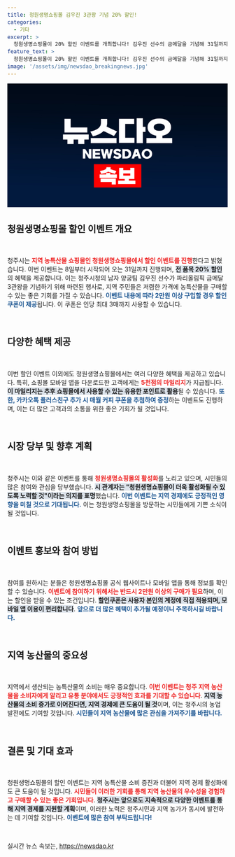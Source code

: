 ```yaml
---
title: 청원생명쇼핑몰 김우진 3관왕 기념 20% 할인!
categories:
  - 기타
excerpt: >
  청원생명쇼핑몰이 20% 할인 이벤트를 개최합니다! 김우진 선수의 금메달을 기념해 31일까지 2만원 이상 구매 시 할인쿠폰을 지급합니다. 앱 다운로드와 친구 추가로 다양한 혜택도 놓치지 마세요!
feature_text: >
  청원생명쇼핑몰이 20% 할인 이벤트를 개최합니다! 김우진 선수의 금메달을 기념해 31일까지 2만원 이상 구매 시 할인쿠폰을 지급합니다. 앱 다운로드와 친구 추가로 다양한 혜택도 놓치지 마세요!
image: '/assets/img/newsdao_breakingnews.jpg'
---
```


<p><img src="/assets/img/newsdao_breakingnews.jpg" alt="bookingtag 속보" /></p>

<h2 data-ke-size="size26">청원생명쇼핑몰 할인 이벤트 개요</h2>

<p data-ke-size="size16">&nbsp;</p>

<p>청주시는 <b><span style="color: #ee2323;">지역 농특산물 쇼핑몰인 청원생명쇼핑몰에서 할인 이벤트를 진행</span></b>한다고 밝혔습니다. 이번 이벤트는 8일부터 시작되어 오는 31일까지 진행되며, <b><span style="background-color: #21538527;">전 품목 20% 할인</span></b>의 혜택을 제공합니다. 이는 청주시청의 남자 양궁팀 김우진 선수가 파리올림픽 금메달 3관왕을 기념하기 위해 마련된 행사로, 지역 주민들은 저렴한 가격에 농특산물을 구매할 수 있는 좋은 기회를 가질 수 있습니다. <b><span style="color: #1a5490;">이벤트 내용에 따라 2만원 이상 구입할 경우 할인쿠폰이 제공</span></b>됩니다. 이 쿠폰은 인당 최대 3매까지 사용할 수 있습니다.</p>

<p data-ke-size="size16">&nbsp;</p>

<h2 data-ke-size="size26">다양한 혜택 제공</h2>

<p data-ke-size="size16">&nbsp;</p>

<p>이번 할인 이벤트 이외에도 청원생명쇼핑몰에서는 여러 다양한 혜택을 제공하고 있습니다. 특히, 쇼핑몰 모바일 앱을 다운로드한 고객에게는 <b><span style="color: #ee2323;">5천점의 마일리지</span></b>가 지급됩니다. <b><span style="background-color: #21538527;">이 마일리지는 추후 쇼핑몰에서 사용할 수 있는 유용한 포인트로 활용</span></b>될 수 있습니다. <b><span style="color: #1a5490;">또한, 카카오톡 플러스친구 추가 시 매월 커피 쿠폰을 추첨하여 증정</span></b>하는 이벤트도 진행하며, 이는 더 많은 고객과의 소통을 위한 좋은 기회가 될 것입니다.</p>

<p data-ke-size="size16">&nbsp;</p>

<h2 data-ke-size="size26">시장 당부 및 향후 계획</h2>

<p data-ke-size="size16">&nbsp;</p>

<p>청주시는 이와 같은 이벤트를 통해 <b><span style="color: #ee2323;">청원생명쇼핑몰의 활성화</span></b>를 노리고 있으며, 시민들의 많은 참여와 관심을 당부했습니다. <b><span style="background-color: #21538527;">시 관계자는 "청원생명쇼핑몰이 더욱 활성화될 수 있도록 노력할 것"이라는 의지를 표명</span></b>했습니다. <b><span style="color: #1a5490;">이번 이벤트는 지역 경제에도 긍정적인 영향을 미칠 것으로 기대됩니다.</span></b> 이는 청원생명쇼핑몰을 방문하는 시민들에게 기쁜 소식이 될 것입니다.</p>

<p data-ke-size="size16">&nbsp;</p>

<h2 data-ke-size="size26">이벤트 홍보와 참여 방법</h2>

<p data-ke-size="size16">&nbsp;</p>

<p>참여를 원하시는 분들은 청원생명쇼핑몰 공식 웹사이트나 모바일 앱을 통해 정보를 확인할 수 있습니다. <b><span style="color: #ee2323;">이벤트에 참여하기 위해서는 반드시 2만원 이상의 구매가 필요</span></b>하며, 이는 할인을 받을 수 있는 조건입니다. <b><span style="background-color: #21538527;">할인쿠폰은 사용자 본인의 계정에 직접 적용되며, 모바일 앱 이용이 편리합니다</span></b>. <b><span style="color: #1a5490;">앞으로 더 많은 혜택이 추가될 예정이니 주목하시길 바랍니다.</span></b></p>

<p data-ke-size="size16">&nbsp;</p>

<h2 data-ke-size="size26">지역 농산물의 중요성</h2>

<p data-ke-size="size16">&nbsp;</p>

<p>지역에서 생산되는 농특산물의 소비는 매우 중요합니다. <b><span style="color: #ee2323;">이번 이벤트는 청주 지역 농산물을 소비자에게 알리고 유통 분야에서도 긍정적인 효과를 기대할 수 있습니다</span></b>. <b><span style="background-color: #21538527;">지역 농산물의 소비 증가로 이어진다면, 지역 경제에 큰 도움이 될 것</span></b>이며, 이는 청주시의 농업 발전에도 기여할 것입니다. <b><span style="color: #1a5490;">시민들이 지역 농산물에 많은 관심을 가져주기를 바랍니다.</span></b></p>

<p data-ke-size="size16">&nbsp;</p>

<h2 data-ke-size="size26">결론 및 기대 효과</h2>

<p data-ke-size="size16">&nbsp;</p>

<p>청원생명쇼핑몰의 할인 이벤트는 지역 농특산물 소비 증진과 더불어 지역 경제 활성화에도 큰 도움이 될 것입니다. <b><span style="color: #ee2323;">시민들이 이러한 기회를 통해 지역 농산물의 우수성을 경험하고 구매할 수 있는 좋은 기회입니다</span></b>. <b><span style="background-color: #21538527;">청주시는 앞으로도 지속적으로 다양한 이벤트를 통해 지역 경제를 지원할 계획</span></b>이며, 이러한 노력은 청주시민과 지역 농가가 동시에 발전하는 데 기여할 것입니다. <b><span style="color: #1a5490;">이벤트에 많은 참여 부탁드립니다!</span></b></p>

<p data-ke-size="size16">&nbsp;</p>
실시간 뉴스 속보는, <a href="https://newsdao.kr" rel="dofollow">https://newsdao.kr</a>


